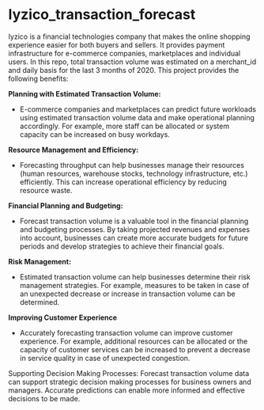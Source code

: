# Iyzico_transaction_forecast

Iyzico is a financial technologies company that makes the online shopping experience easier for both buyers and sellers. It provides payment infrastructure for e-commerce companies, marketplaces and individual users. In this repo, total transaction volume was estimated on a merchant_id and daily basis for the last 3 months of 2020. This project provides the following benefits:

**Planning with Estimated Transaction Volume:** 
- E-commerce companies and marketplaces can predict future workloads using estimated transaction volume data and make operational planning accordingly. For example, more staff can be allocated or system capacity can be increased on busy workdays.

**Resource Management and Efficiency:**
- Forecasting throughput can help businesses manage their resources (human resources, warehouse stocks, technology infrastructure, etc.) efficiently. This can increase operational efficiency by reducing resource waste.

**Financial Planning and Budgeting:** 
- Forecast transaction volume is a valuable tool in the financial planning and budgeting processes. By taking projected revenues and expenses into account, businesses can create more accurate budgets for future periods and develop strategies to achieve their financial goals.

**Risk Management:** 
- Estimated transaction volume can help businesses determine their risk management strategies. For example, measures to be taken in case of an unexpected decrease or increase in transaction volume can be determined.

**Improving Customer Experience** 
- Accurately forecasting transaction volume can improve customer experience. For example, additional resources can be allocated or the capacity of customer services can be increased to prevent a decrease in service quality in case of unexpected congestion.

Supporting Decision Making Processes: Forecast transaction volume data can support strategic decision making processes for business owners and managers. Accurate predictions can enable more informed and effective decisions to be made.
